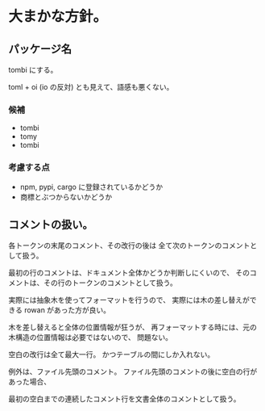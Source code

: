 # 大まかな方針。

## パッケージ名
tombi にする。

toml + oi (io の反対) とも見えて、語感も悪くない。


### 候補
- tombi
- tomy
- tombi

### 考慮する点
- npm, pypi, cargo に登録されているかどうか
- 商標とぶつからないかどうか

## コメントの扱い。

各トークンの末尾のコメント、その改行の後は
全て次のトークンのコメントとして扱う。

最初の行のコメントは、ドキュメント全体かどうか判断しにくいので、
そのコメントは、その行のトークンのコメントとして扱う。

実際には抽象木を使ってフォーマットを行うので、
実際には木の差し替えができる rowan があった方が良い。

木を差し替えると全体の位置情報が狂うが、
再フォーマットする時には、元の木構造の位置情報は必要ではないので、
問題ない。

空白の改行は全て最大一行。
かつテーブルの間にしか入れない。

例外は、ファイル先頭のコメント。
ファイル先頭のコメントの後に空白の行があった場合、

最初の空白までの連続したコメント行を文書全体のコメントとして扱う。
